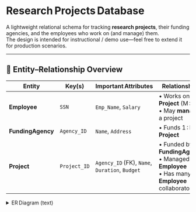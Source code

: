 # Research Projects Database

A lightweight relational schema for tracking **research projects**, their funding agencies, and the employees who work on (and manage) them.  
The design is intended for instructional / demo use—feel free to extend it for production scenarios.

---

## 📐  Entity–Relationship Overview
| Entity           | Key(s)              | Important Attributes                 | Relationships |
|------------------|---------------------|--------------------------------------|---------------|
| **Employee**     | `SSN`               | `Emp_Name`, `Salary`                 | • Works on ⇄ **Project** (M : N)<br>• May **manage** a project |
| **FundingAgency**| `Agency_ID`         | `Name`, `Address`                    | • Funds 1 : N **Project** |
| **Project**      | `Project_ID`        | `Agency_ID` (FK), `Name`, `Duration`, `Budget` | • Funded by 1 **FundingAgency**<br>• Managed by 1 **Employee**<br>• Has many **Employee** collaborators |

<details>
<summary>ER D​iagram (text)</summary>

![image](https://github.com/user-attachments/assets/73527630-c368-41d4-b34d-97936b88860c)
![pj1](https://github.com/user-attachments/assets/cc7801fc-eeaf-4977-b202-bd9d67521d5d)
